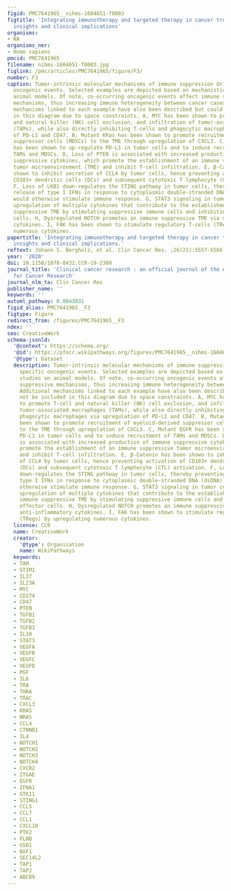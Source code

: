 ```yaml
---
figid: PMC7641965__nihms-1604651-f0003
figtitle: 'Integrating immunotherapy and targeted therapy in cancer treatment: mechanistic
  insights and clinical implications'
organisms:
- NA
organisms_ner:
- Homo sapiens
pmcid: PMC7641965
filename: nihms-1604651-f0003.jpg
figlink: /pmc/articles/PMC7641965/figure/F3/
number: F3
caption: Tumor-intrinsic molecular mechanisms of immune suppression driven by specific
  oncogenic events. Selected examples are depicted based on mechanistic studies on
  animal models. Of note, co-occurring oncogenic events affect immune suppressive
  mechanisms, thus increasing immune heterogeneity between cancer cases. Additional
  mechanisms linked to each example have also been described but could not be included
  in this diagram due to space constraints. A, MYC has been shown to promote T-cell
  and natural killer (NK) cell exclusion, and infiltration of tumor-associated macrophages
  (TAMs), while also directly inhibiting T-cells and phagocytic macrophages via upregulation
  of PD-L1 and CD47. B, Mutant KRas has been shown to promote recruitment of myeloid-derived
  suppressor cells (MDSCs) to the TME through upregulation of CXCL3. C, Mutant EGFR
  has been shown to up-regulate PD-L1 in tumor cells and to induce recruitment of
  TAMs and MDSCs. D, Loss of PTEN is associated with increased production of immune
  suppressive cytokines, which promote the establishment of an immune suppressive
  tumor microenvironment (TME) and inhibit T-cell infiltration. E, β-Catenin has been
  shown to inhibit secretion of CCL4 by tumor cells, hence preventing activation of
  CD103+ dendritic cells (DCs) and subsequent cytotoxic T lymphocyte (CTL) activation.
  F, Loss of LKB1 down-regulates the STING pathway in tumor cells, thereby preventing
  release of type I IFNs in response to cytoplasmic double-stranded DNA (dsDNA), which
  would otherwise stimulate immune response. G, STAT3 signaling in tumor cells induces
  upregulation of multiple cytokines that contribute to the establishment of an immune
  suppressive TME by stimulating suppressive immune cells and inhibiting effector
  cells. H, Dysregulated NOTCH promotes an immune suppressive TME via multiple anti-inflammatory
  cytokines. I, FAK has been shown to stimulate regulatory T-cells (TRegs) by upregulating
  numerous cytokines.
papertitle: 'Integrating immunotherapy and targeted therapy in cancer treatment: mechanistic
  insights and clinical implications.'
reftext: Johann S. Bergholz, et al. Clin Cancer Res. ;26(21):5557-5566.
year: '2020'
doi: 10.1158/1078-0432.CCR-19-2300
journal_title: 'Clinical cancer research : an official journal of the American Association
  for Cancer Research'
journal_nlm_ta: Clin Cancer Res
publisher_name: ''
keywords: ''
automl_pathway: 0.8043031
figid_alias: PMC7641965__F3
figtype: Figure
redirect_from: /figures/PMC7641965__F3
ndex: ''
seo: CreativeWork
schema-jsonld:
  '@context': https://schema.org/
  '@id': https://pfocr.wikipathways.org/figures/PMC7641965__nihms-1604651-f0003.html
  '@type': Dataset
  description: Tumor-intrinsic molecular mechanisms of immune suppression driven by
    specific oncogenic events. Selected examples are depicted based on mechanistic
    studies on animal models. Of note, co-occurring oncogenic events affect immune
    suppressive mechanisms, thus increasing immune heterogeneity between cancer cases.
    Additional mechanisms linked to each example have also been described but could
    not be included in this diagram due to space constraints. A, MYC has been shown
    to promote T-cell and natural killer (NK) cell exclusion, and infiltration of
    tumor-associated macrophages (TAMs), while also directly inhibiting T-cells and
    phagocytic macrophages via upregulation of PD-L1 and CD47. B, Mutant KRas has
    been shown to promote recruitment of myeloid-derived suppressor cells (MDSCs)
    to the TME through upregulation of CXCL3. C, Mutant EGFR has been shown to up-regulate
    PD-L1 in tumor cells and to induce recruitment of TAMs and MDSCs. D, Loss of PTEN
    is associated with increased production of immune suppressive cytokines, which
    promote the establishment of an immune suppressive tumor microenvironment (TME)
    and inhibit T-cell infiltration. E, β-Catenin has been shown to inhibit secretion
    of CCL4 by tumor cells, hence preventing activation of CD103+ dendritic cells
    (DCs) and subsequent cytotoxic T lymphocyte (CTL) activation. F, Loss of LKB1
    down-regulates the STING pathway in tumor cells, thereby preventing release of
    type I IFNs in response to cytoplasmic double-stranded DNA (dsDNA), which would
    otherwise stimulate immune response. G, STAT3 signaling in tumor cells induces
    upregulation of multiple cytokines that contribute to the establishment of an
    immune suppressive TME by stimulating suppressive immune cells and inhibiting
    effector cells. H, Dysregulated NOTCH promotes an immune suppressive TME via multiple
    anti-inflammatory cytokines. I, FAK has been shown to stimulate regulatory T-cells
    (TRegs) by upregulating numerous cytokines.
  license: CC0
  name: CreativeWork
  creator:
    '@type': Organization
    name: WikiPathways
  keywords:
  - TAM
  - STIM1
  - IL37
  - IL23A
  - MYC
  - CD274
  - CD47
  - PTEN
  - TGFB1
  - TGFB2
  - TGFB3
  - IL10
  - STAT3
  - VEGFA
  - VEGFB
  - VEGFC
  - VEGFD
  - PGF
  - IL6
  - TRA
  - THRA
  - TRAC
  - CXCL3
  - KRAS
  - NRAS
  - CCL4
  - CTNNB1
  - IL4
  - NOTCH1
  - NOTCH2
  - NOTCH3
  - NOTCH4
  - CXCR2
  - ITGAE
  - EGFR
  - IFNA1
  - STK11
  - STING1
  - CCL5
  - CCL7
  - CCL1
  - CXCL10
  - PTK2
  - FLNB
  - USO1
  - NXF1
  - SEC14L2
  - TAP1
  - TAP2
  - ABCB9
---
```

